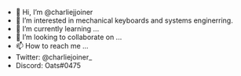 - 👋 Hi, I’m @charliejjoiner
- 👀 I’m interested in mechanical keyboards and systems enginerring.
- 🌱 I’m currently learning ...
- 💞️ I’m looking to collaborate on ...
- 📫 How to reach me ...
-   Twitter: @charliejoiner_
-   Discord: Oats#0475

<!---
charliejjoiner/charliejjoiner is a ✨ special ✨ repository because its `README.md` (this file) appears on your GitHub profile.
You can click the Preview link to take a look at your changes.
--->
